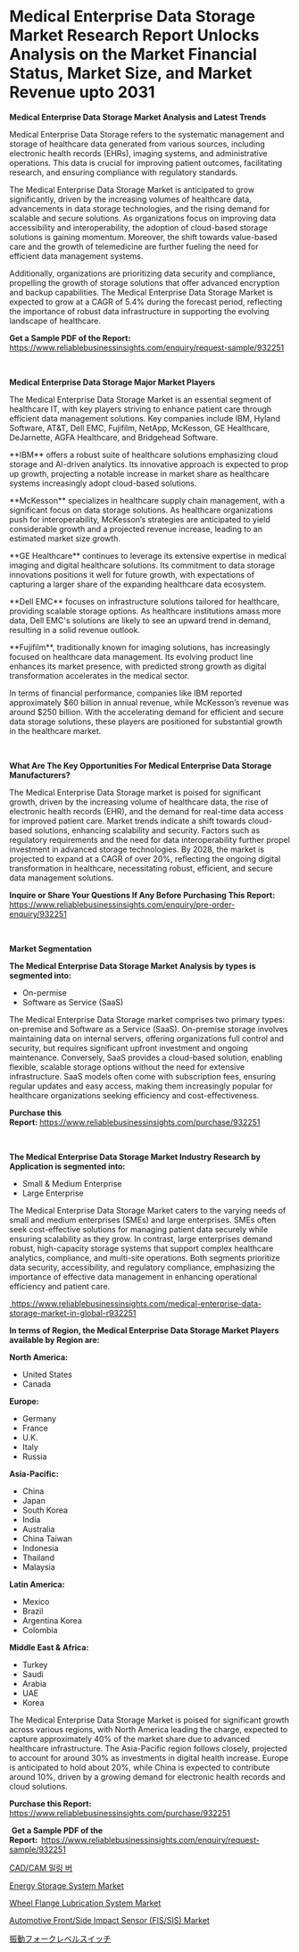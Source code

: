 <p><h1>Medical Enterprise Data Storage Market Research Report Unlocks Analysis on the Market Financial Status, Market Size, and Market Revenue upto 2031</h1></p><p><strong>Medical Enterprise Data Storage Market Analysis and Latest Trends</strong></p>
<p><p>Medical Enterprise Data Storage refers to the systematic management and storage of healthcare data generated from various sources, including electronic health records (EHRs), imaging systems, and administrative operations. This data is crucial for improving patient outcomes, facilitating research, and ensuring compliance with regulatory standards. </p><p>The Medical Enterprise Data Storage Market is anticipated to grow significantly, driven by the increasing volumes of healthcare data, advancements in data storage technologies, and the rising demand for scalable and secure solutions. As organizations focus on improving data accessibility and interoperability, the adoption of cloud-based storage solutions is gaining momentum. Moreover, the shift towards value-based care and the growth of telemedicine are further fueling the need for efficient data management systems. </p><p>Additionally, organizations are prioritizing data security and compliance, propelling the growth of storage solutions that offer advanced encryption and backup capabilities. The Medical Enterprise Data Storage Market is expected to grow at a CAGR of 5.4% during the forecast period, reflecting the importance of robust data infrastructure in supporting the evolving landscape of healthcare.</p></p>
<p><strong>Get a Sample PDF of the Report:&nbsp;</strong> <a href="https://www.reliablebusinessinsights.com/enquiry/request-sample/932251">https://www.reliablebusinessinsights.com/enquiry/request-sample/932251</a></p>
<p>&nbsp;</p>
<p><strong>Medical Enterprise Data Storage Major Market Players</strong></p>
<p><p>The Medical Enterprise Data Storage Market is an essential segment of healthcare IT, with key players striving to enhance patient care through efficient data management solutions. Key companies include IBM, Hyland Software, AT&T, Dell EMC, Fujifilm, NetApp, McKesson, GE Healthcare, DeJarnette, AGFA Healthcare, and Bridgehead Software.</p><p>**IBM** offers a robust suite of healthcare solutions emphasizing cloud storage and AI-driven analytics. Its innovative approach is expected to prop up growth, projecting a notable increase in market share as healthcare systems increasingly adopt cloud-based solutions.</p><p>**McKesson** specializes in healthcare supply chain management, with a significant focus on data storage solutions. As healthcare organizations push for interoperability, McKesson’s strategies are anticipated to yield considerable growth and a projected revenue increase, leading to an estimated market size growth.</p><p>**GE Healthcare** continues to leverage its extensive expertise in medical imaging and digital healthcare solutions. Its commitment to data storage innovations positions it well for future growth, with expectations of capturing a larger share of the expanding healthcare data ecosystem.</p><p>**Dell EMC** focuses on infrastructure solutions tailored for healthcare, providing scalable storage options. As healthcare institutions amass more data, Dell EMC's solutions are likely to see an upward trend in demand, resulting in a solid revenue outlook.</p><p>**Fujifilm**, traditionally known for imaging solutions, has increasingly focused on healthcare data management. Its evolving product line enhances its market presence, with predicted strong growth as digital transformation accelerates in the medical sector.</p><p>In terms of financial performance, companies like IBM reported approximately $60 billion in annual revenue, while McKesson’s revenue was around $250 billion. With the accelerating demand for efficient and secure data storage solutions, these players are positioned for substantial growth in the healthcare market.</p></p>
<p>&nbsp;</p>
<p><strong>What Are The Key Opportunities For Medical Enterprise Data Storage Manufacturers?</strong></p>
<p><p>The Medical Enterprise Data Storage market is poised for significant growth, driven by the increasing volume of healthcare data, the rise of electronic health records (EHR), and the demand for real-time data access for improved patient care. Market trends indicate a shift towards cloud-based solutions, enhancing scalability and security. Factors such as regulatory requirements and the need for data interoperability further propel investment in advanced storage technologies. By 2028, the market is projected to expand at a CAGR of over 20%, reflecting the ongoing digital transformation in healthcare, necessitating robust, efficient, and secure data management solutions.</p></p>
<p><strong>Inquire or Share Your Questions If Any Before Purchasing This Report:</strong> <a href="https://www.reliablebusinessinsights.com/enquiry/pre-order-enquiry/932251">https://www.reliablebusinessinsights.com/enquiry/pre-order-enquiry/932251</a></p>
<p>&nbsp;</p>
<p><strong>Market Segmentation</strong></p>
<p><strong>The Medical Enterprise Data Storage Market Analysis by types is segmented into:</strong></p>
<p><ul><li>On-permise</li><li>Software as Service (SaaS)</li></ul></p>
<p><p>The Medical Enterprise Data Storage market comprises two primary types: on-premise and Software as a Service (SaaS). On-premise storage involves maintaining data on internal servers, offering organizations full control and security, but requires significant upfront investment and ongoing maintenance. Conversely, SaaS provides a cloud-based solution, enabling flexible, scalable storage options without the need for extensive infrastructure. SaaS models often come with subscription fees, ensuring regular updates and easy access, making them increasingly popular for healthcare organizations seeking efficiency and cost-effectiveness.</p></p>
<p><strong>Purchase this Report:&nbsp;</strong><a href="https://www.reliablebusinessinsights.com/purchase/932251">https://www.reliablebusinessinsights.com/purchase/932251</a></p>
<p>&nbsp;</p>
<p><strong>The Medical Enterprise Data Storage Market Industry Research by Application is segmented into:</strong></p>
<p><ul><li>Small & Medium Enterprise</li><li>Large Enterprise</li></ul></p>
<p><p>The Medical Enterprise Data Storage Market caters to the varying needs of small and medium enterprises (SMEs) and large enterprises. SMEs often seek cost-effective solutions for managing patient data securely while ensuring scalability as they grow. In contrast, large enterprises demand robust, high-capacity storage systems that support complex healthcare analytics, compliance, and multi-site operations. Both segments prioritize data security, accessibility, and regulatory compliance, emphasizing the importance of effective data management in enhancing operational efficiency and patient care.</p></p>
<p><a href="https://www.reliablebusinessinsights.com/medical-enterprise-data-storage-market-in-global-r932251">&nbsp;https://www.reliablebusinessinsights.com/medical-enterprise-data-storage-market-in-global-r932251</a></p>
<p><strong>In terms of Region, the Medical Enterprise Data Storage Market Players available by Region are:</strong></p>
<p>
    <p> <strong> North America: </strong>
        <ul>
            <li>United States</li>
            <li>Canada</li>
        </ul>
        </p> 
    <p> <strong> Europe: </strong>
        <ul>
            <li>Germany</li>
            <li>France</li>
            <li>U.K.</li>
            <li>Italy</li>
            <li>Russia</li>
        </ul>
        </p> 
    <p> <strong> Asia-Pacific: </strong>
        <ul>
            <li>China</li>
            <li>Japan</li>
            <li>South Korea</li>
            <li>India</li>
            <li>Australia</li>
            <li>China Taiwan</li>
            <li>Indonesia</li>
            <li>Thailand</li>
            <li>Malaysia</li>
        </ul>
        </p> 
    <p> <strong> Latin America: </strong>
        <ul>
            <li>Mexico</li>
            <li>Brazil</li>
            <li>Argentina Korea</li>
            <li>Colombia</li>
        </ul>
        </p> 
    <p> <strong> Middle East & Africa: </strong>
        <ul>
            <li>Turkey</li>
            <li>Saudi</li>
            <li>Arabia</li>
            <li>UAE</li>
            <li>Korea</li>
        </ul>
    </p>
    </p>
<p><p>The Medical Enterprise Data Storage Market is poised for significant growth across various regions, with North America leading the charge, expected to capture approximately 40% of the market share due to advanced healthcare infrastructure. The Asia-Pacific region follows closely, projected to account for around 30% as investments in digital health increase. Europe is anticipated to hold about 20%, while China is expected to contribute around 10%, driven by a growing demand for electronic health records and cloud solutions.</p></p>
<p><strong>Purchase this Report: </strong><a href="https://www.reliablebusinessinsights.com/purchase/932251">https://www.reliablebusinessinsights.com/purchase/932251</a></p>
<p>&nbsp;<strong>Get a Sample PDF of the Report:&nbsp;&nbsp;</strong><a href="https://www.reliablebusinessinsights.com/enquiry/request-sample/932251">https://www.reliablebusinessinsights.com/enquiry/request-sample/932251</a></p>
<p><strong></strong></p>
<p><p><a href="https://medium.com/@percymckty3ytenzie89676/cad-cam-%EB%B0%80%EB%A7%81-%EB%B2%84%EC%8A%A4-%EC%8B%9C%EC%9E%A5-%EA%B8%80%EB%A1%9C%EB%B2%8C-%EB%B0%8F-%EC%A7%80%EC%97%AD-%EB%B6%84%EC%84%9D-%EC%A7%80%EC%97%AD-%EA%B5%AD%EA%B0%80-%EC%88%98%EC%A4%80-%EB%B6%84%EC%84%9D-%EB%B0%8F-%EA%B2%BD%EC%9F%81-%ED%99%98%EA%B2%BD%EC%97%90-%EC%A4%91%EC%A0%90-9ed26bd8bdfe">CAD/CAM 밀링 버</a></p><p><a href="https://medium.com/@amanda.slater3544357/exploring-energy-storage-system-market-dynamics-global-trends-and-future-growth-prospects-2f418fe32bc1">Energy Storage System Market</a></p><p><a href="https://www.linkedin.com/pulse/global-wheel-flange-lubrication-system-market-trends-innovations-ptutf?trackingId=34oOWKxpSk%2ByT7o%2BfgwbgA%3D%3D">Wheel Flange Lubrication System Market</a></p><p><a href="https://issuu.com/reportprime-2/docs/automotive-frontside-impact-sensor-_850c433414eea7">Automotive Front/Side Impact Sensor (FIS/SIS) Market</a></p><p><a href="https://medium.com/@gordonjast2023/vibrating-fork-level-switch-market-%E3%81%AE%E3%82%B0%E3%83%AD%E3%83%BC%E3%83%90%E3%83%AB%E5%B8%82%E5%A0%B4%E6%A6%82%E8%A6%81%E3%81%AF-%E4%B8%96%E7%95%8C%E3%81%8A%E3%82%88%E3%81%B3%E4%B8%BB%E8%A6%81%E5%B8%82%E5%A0%B4%E3%81%AB%E3%81%8A%E3%81%91%E3%82%8B%E6%A5%AD%E7%95%8C%E3%81%AB%E5%BD%B1%E9%9F%BF%E3%82%92%E4%B8%8E%E3%81%88%E3%82%8B%E4%B8%BB%E8%A6%81%E3%81%AA%E3%83%88%E3%83%AC%E3%83%B3%E3%83%89%E3%81%AB%E3%81%A4%E3%81%84%E3%81%A6-%E7%8B%AC%E8%87%AA%E3%81%AE%E8%A6%96%E7%82%B9%E3%82%92%E6%8F%90%E4%BE%9B%E3%81%97%E3%81%BE%E3%81%99-1a3a4e85714f">振動フォークレベルスイッチ</a></p></p>